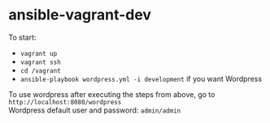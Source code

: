 # ansible-vagrant-dev
To start:
* ```vagrant up```
* ```vagrant ssh```
* ```cd /vagrant```
* ```ansible-playbook wordpress.yml -i development``` if you want Wordpress

To use wordpress after executing the steps from above, go to ```http://localhost:8080/wordpress```\
Wordpress default user and password: ```admin/admin```
